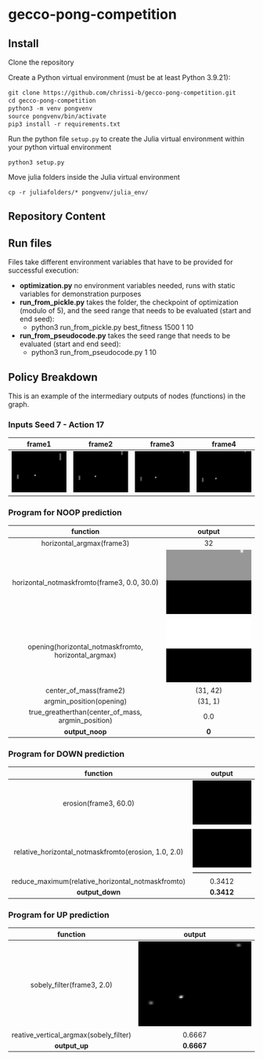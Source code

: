 # gecco-pong-competition

## Install

Clone the repository

Create a Python virtual environment (must be at least Python 3.9.21):

```shell
git clone https://github.com/chrissi-b/gecco-pong-competition.git
cd gecco-pong-competition
python3 -m venv pongvenv
source pongvenv/bin/activate
pip3 install -r requirements.txt
```

Run the python file `setup.py` to create the Julia virtual environment within your python virtual environment

```shell
python3 setup.py
```

Move julia folders inside the Julia virtual environment

```shell
cp -r juliafolders/* pongvenv/julia_env/
```

## Repository Content

## Run files

Files take different environment variables that have to be provided for successful execution:
- **optimization.py** no environment variables needed, runs with static variables for demonstration purposes
- **run_from_pickle.py** takes the folder, the checkpoint of optimization (modulo of 5), and the seed range that needs to be evaluated (start and end seed):
	- python3 run_from_pickle.py best_fitness 1500 1 10
- **run_from_pseudocode.py** takes the seed range that needs to be evaluated (start and end seed):
	- python3 run_from_pseudocode.py 1 10

## Policy Breakdown

This is an example of the intermediary outputs of nodes (functions) in the graph.

### Inputs Seed 7 - Action 17

frame1 | frame2 | frame3 | frame4 
:-------------------------:|:-------------------------:|:-------------------------:|:-------------------------:
<img src="/best-policy-screens/input1.png" width="400"> | <img src="/best-policy-screens/input2.png" width="400">  | <img src="/best-policy-screens/input3.png" width="400"> | <img src="/best-policy-screens/input4.png" width="400"> 


### Program for NOOP prediction
function | output
:-------------------------:|:-------------------------:
horizontal_argmax(frame3) | 32
horizontal_notmaskfromto(frame3, 0.0, 30.0) | <img src="/best-policy-screens/notmaskfromtoh.png" width="300">
opening(horizontal_notmaskfromto, horizontal_argmax) | <img src="/best-policy-screens/opening.png" width="300">
center_of_mass(frame2) | (31, 42)
argmin_position(opening) | (31, 1)
true_greatherthan(center_of_mass, argmin_position) | 0.0
**output_noop** | **0** 

### Program for DOWN prediction
function | output
:-------------------------:|:-------------------------:
erosion(frame3, 60.0) | <img src="/best-policy-screens/erosion.png" width="300">
relative_horizontal_notmaskfromto(erosion, 1.0, 2.0) | <img src="/best-policy-screens/rel_notmaskfromtoh.png" width="300">
reduce_maximum(relative_horizontal_notmaskfromto) | 0.3412
**output_down** | **0.3412** 

### Program for UP prediction
function | output
:-------------------------:|:-------------------------:
sobely_filter(frame3, 2.0) | <img src="/best-policy-screens/sobely.png" width="300">
reative_vertical_argmax(sobely_filter) | 0.6667
**output_up** | **0.6667** 
